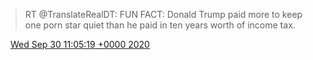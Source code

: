 > RT @TranslateRealDT: FUN FACT: Donald Trump paid more to keep one porn star quiet than he paid in ten years worth of income tax\.

<img src="../../media/tweet.ico" width="12" /> [Wed Sep 30 11:05:19 +0000 2020](https://twitter.com/DromerDenker/status/1311260831896809475)